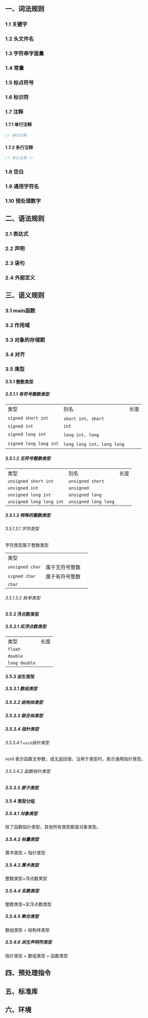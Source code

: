 ## 一、词法规则

### 1.1 关键字

### 1.2 头文件名

### 1.3 字符串字面量

### 1.4 常量

### 1.5 标点符号

### 1.6 标识符

### 1.7 注释

#### 1.7.1 单行注释

```c
// 单行注释
```

#### 1.7.2 多行注释

```c
/* 多行注释 */
```

### 1.8 空白

### 1.9 通用字符名

### 1.10 预处理数字

## 二、语法规则

### 2.1 表达式

### 2.2 声明

### 2.3 语句

### 2.4 外部定义

## 三、语义规则

### 3.1 main函数

### 3.2 作用域

### 3.3 对象的存储期

### 3.4 对齐

### 3.5 类型

#### 3.5.1 整数类型

##### 3.5.1.1 有符号整数类型

|                         |                             |    |
|-------------------------|-----------------------------|----|
| 类型                      | 别名                          | 长度 |
| `signed short int`      | `short int`、`short`         |    |
| `signed int`            | `int`                       |    |
| `signed long int`       | `long int`、`long`           |    |
| `signed long long int`  | `long long int`、`long long` |    |

##### 3.5.1.2 无符号整数类型

|                          |                      |    |
|--------------------------|----------------------|----|
| 类型                       | 别名                   | 长度 |
| `unsigned short int`     | `unsigned short`     |    |
| `unsigned int`           | `unsigned`           |    |
| `unsigned long int`      | `unsigned long`      |    |
| `unsigned long long int` | `unsigned long long` |    |

##### 3.5.1.3 特殊的整数类型

###### 3.5.1.3.1 字符类型

字符类型属于整数类型

|                 |         | |
|-----------------|---------|-|
| 类型              |         | |
| `unsigned char` | 属于无符号整数 | |
| `signed char`   | 属于有符号整数 | |
| `char`          |         | |


###### 3.5.1.3.2 枚举类型

#### 3.5.2 浮点数类型

##### 3.5.2.1 实浮点数类型

|               |    |
|---------------|----|
| 类型            | 长度 |
| `float`       |    |
| `double`      |    |
| `long double` |    |

#### 3.5.3 派生类型

##### 3.5.3.1 数组类型

##### 3.5.3.2 结构体类型

##### 3.5.3.3 联合体类型

##### 3.5.3.4 指针类型

###### 3.5.3.4.1 `void`指针类型

void 表示函数无参数，或无返回值，当用于类型时，表示通用指针类型。

###### 3.5.3.4.2 函数指针类型

##### 3.5.3.5 原子类型

#### 3.5.4 类型分组

##### 3.5.4.1 对象类型

除了函数指针类型，其他所有类型都是对象类型。

##### 3.5.4.2 标量类型

算术类型 + 指针类型

##### 3.5.4.3 算术类型

整数类型+浮点数类型

##### 3.5.4.4 实数类型

整数类型+实浮点数类型

##### 3.5.4.5 聚合类型

数组类型 + 结构体类型

##### 3.5.4.6 派生声明符类型

指针类型 + 数组类型 + 函数类型

## 四、预处理指令

## 五、标准库

## 六、环境